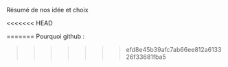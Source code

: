 Résumé de nos idée et choix

<<<<<<< HEAD

=======
Pourquoi github :
>>>>>>> efd8e45b39afc7ab66ee812a613326f33681fba5



